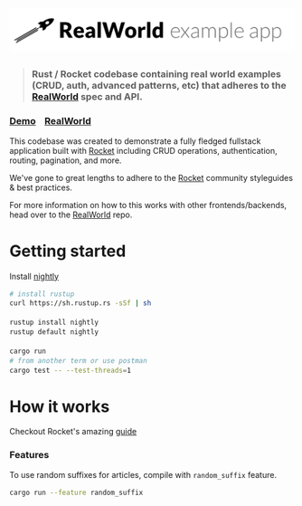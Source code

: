 # ![RealWorld Example App](logo.png)

> ###  Rust / Rocket codebase containing real world examples (CRUD, auth, advanced patterns, etc) that adheres to the [RealWorld](https://github.com/gothinkster/realworld) spec and API.

### [Demo](http://demo.realworld.io/)&nbsp;&nbsp;&nbsp;&nbsp;[RealWorld](https://github.com/gothinkster/realworld)

This codebase was created to demonstrate a fully fledged fullstack application built with [Rocket](http://rocket.rs/) including CRUD operations, authentication, routing, pagination, and more.

We've gone to great lengths to adhere to the [Rocket](http://rocket.rs/) community styleguides & best practices.

For more information on how to this works with other frontends/backends, head over to the [RealWorld](https://github.com/gothinkster/realworld) repo.

# Getting started

Install [nightly](https://www.rust-lang.org/en-US/install.html)
```sh
# install rustup
curl https://sh.rustup.rs -sSf | sh

rustup install nightly
rustup default nightly

cargo run
# from another term or use postman
cargo test -- --test-threads=1
```

# How it works

Checkout Rocket's amazing [guide](https://rocket.rs/guide/)



### Features
To use random suffixes for articles, compile with `random_suffix` feature.
```sh
cargo run --feature random_suffix

```

